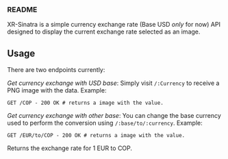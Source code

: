 ### README

XR-Sinatra is a simple currency exchange rate (Base USD *only* for now) API designed to display
the current exchange rate selected as an image.

## Usage

There are two endpoints currently:

*Get currency exchange with USD base*: Simply visit `/:Currency` to receive a PNG image with the data. Example:

```
GET /COP - 200 OK # returns a image with the value.
```

*Get currency exchange with other base*: You can change the base
currency used to perform the conversion using `/:base/to/:currency`.
Example:

```
GET /EUR/to/COP - 200 OK # returns a image with the value.
```

Returns the exchange rate for 1 EUR to COP.
